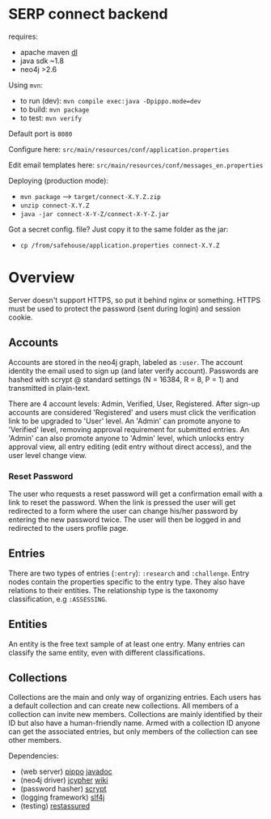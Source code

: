 SERP connect backend
====================

requires:
 - apache maven [dl](https://maven.apache.org/download.cgi)
 - java sdk ~1.8
 - neo4j >2.6

Using `mvn`:
 - to run (dev): `mvn compile exec:java -Dpippo.mode=dev`
 - to build: `mvn package`
 - to test: `mvn verify`

Default port is `8080`

Configure here: `src/main/resources/conf/application.properties`

Edit email templates here: `src/main/resources/conf/messages_en.properties`

Deploying (production mode):
 - `mvn package` --> `target/connect-X.Y.Z.zip`
 - `unzip connect-X.Y.Z`
 - `java -jar connect-X-Y-Z/connect-X-Y-Z.jar`

Got a secret config. file? Just copy it to the same folder as the jar:
 - `cp /from/safehouse/application.properties connect-X.Y.Z`


Overview
========
Server doesn't support HTTPS, so put it behind nginx or something. HTTPS must be
used to protect the password (sent during login) and session cookie.


## Accounts
Accounts are stored in the neo4j graph, labeled as `:user`. The account identity
the email used to sign up (and later verify account). Passwords are hashed with
scrypt @ standard settings (N = 16384, R = 8, P = 1) and transmitted in plain-text.

There are 4 account levels: Admin, Verified, User, Registered. After sign-up accounts
are considered 'Registered' and users must click the verification link to be upgraded
to 'User' level. An 'Admin' can promote anyone to 'Verified' level, removing approval
requirement for submitted entries. An 'Admin' can also promote anyone to 'Admin' level,
which unlocks entry approval view, all entry editing (edit entry without direct access),
and the user level change view.

### Reset Password
The user who requests a reset password will get a confirmation email with a link
to reset the password. When the link is pressed the user will get redirected
to a form where the user can change his/her password by entering the new password
twice. The user will then be logged in and redirected to the users profile page.

## Entries
There are two types of entries (`:entry`): `:research` and `:challenge`. Entry nodes
contain the properties specific to the entry type. They also have relations to their
entities. The relationship type is the taxonomy classification, e.g `:ASSESSING`.

## Entities
An entity is the free text sample of at least one entry. Many entries can classify
the same entity, even with different classifications.

## Collections
Collections are the main and only way of organizing entries. Each users has a default
collection and can create new collections. All members of a collection can invite new
members. Collections are mainly identified by their ID but also have a human-friendly
name. Armed with a collection ID anyone can get the associated entries, but only
members of the collection can see other members.

Dependencies:
 - (web server) [pippo](https://pippo.ro) [javadoc](http://www.javadoc.io/doc/ro.pippo/pippo-core/0.8.0)
 - (neo4j driver) [jcypher](https://github.com/Wolfgang-Schuetzelhofer/jcypher) [wiki](https://github.com/Wolfgang-Schuetzelhofer/jcypher/wiki)
 - (password hasher) [scrypt](https://github.com/wg/scrypt)
 - (logging framework) [slf4j](https://github.com/qos-ch/slf4j)
 - (testing) [restassured](https://github.com/rest-assured/rest-assured/wiki)
